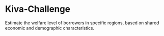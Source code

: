 # Kiva-Challenge
Estimate the welfare level of borrowers in specific regions, based on shared economic and demographic characteristics.
